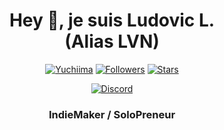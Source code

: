 <h1 align="center">Hey 👋, je suis Ludovic L. <br> (Alias LVN)</h1>
<p align="center"> 
    <a href="https://github.com/llvnr"><img alt="Yuchiima" src="https://komarev.com/ghpvc/?username=llvnr"></a>
    <a href="https://github.com/llvnr?tab=followers"><img alt="Followers" src="https://img.shields.io/github/followers/llvnr?color=4C1&logo=github"></a>
    <a href="https://github.com/llvnr?tab=repositories"><img alt="Stars" src="https://img.shields.io/github/stars/llvnr"></a>
</p> 

<p align="center"> 
    <a href="https://discord.gg/V3xdKRtJJZ"><img alt="Discord" src="https://img.shields.io/discord/1237137961255047188"></a>
</p> 

<h3 align="center"> 
IndieMaker / SoloPreneur
</h3>
